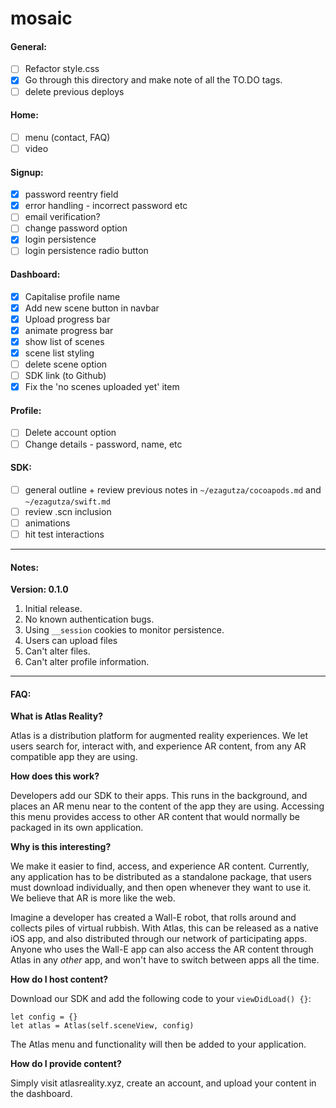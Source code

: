 # mosaic

#### General:

- [ ] Refactor style.css
- [x] Go through this directory and make note of all the TO.DO tags.
- [ ] delete previous deploys

#### Home:

- [ ] menu (contact, FAQ)
- [ ] video

#### Signup:

- [x] password reentry field
- [x] error handling - incorrect password etc
- [ ] email verification?
- [ ] change password option
- [x] login persistence
- [ ] login persistence radio button

#### Dashboard:

- [x] Capitalise profile name
- [x] Add new scene button in navbar
- [x] Upload progress bar
- [x] animate progress bar
- [x] show list of scenes
- [x] scene list styling
- [ ] delete scene option
- [ ] SDK link (to Github)
- [x] Fix the 'no scenes uploaded yet' item

#### Profile:

- [ ] Delete account option
- [ ] Change details - password, name, etc

#### SDK:

- [ ] general outline + review previous notes in `~/ezagutza/cocoapods.md` and `~/ezagutza/swift.md`
- [ ] review .scn inclusion
- [ ] animations
- [ ] hit test interactions

----

#### Notes:

**Version: 0.1.0**

1. Initial release.
2. No known authentication bugs.
3. Using `__session` cookies to monitor persistence.
4. Users can upload files
5. Can't alter files.
6. Can't alter profile information.


----

#### FAQ:

**What is Atlas Reality?**

Atlas is a distribution platform for augmented reality experiences. We let users search for, interact with, and experience AR content, from
any AR compatible app they are using.

**How does this work?**

Developers add our SDK to their apps. This runs in the background, and places an AR menu near to the content of the app they are using. Accessing
this menu provides access to other AR content that would normally be packaged in its own application.

**Why is this interesting?**

We make it easier to find, access, and experience AR content. Currently, any application has to be distributed as a standalone package, that users
must download individually, and then open whenever they want to use it. We believe that AR is more like the web.

Imagine a developer has created a Wall-E robot, that rolls around and collects piles of virtual rubbish. With Atlas, this can be released as a native iOS app,
and also distributed through our network of participating apps. Anyone who uses the Wall-E app can also access the AR content through Atlas in any _other_ app,
and won't have to switch between apps all the time.

**How do I host content?**

Download our SDK and add the following code to your `viewDidLoad() {}`:

    let config = {}
    let atlas = Atlas(self.sceneView, config)

The Atlas menu and functionality will then be added to your application.

**How do I provide content?**

Simply visit atlasreality.xyz, create an account, and upload your content in the dashboard.






















<!--  -->
